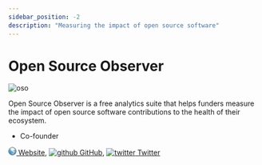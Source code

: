 ```yaml
---
sidebar_position: -2
description: "Measuring the impact of open source software"
---
```


# Open Source Observer

![oso](/img/projects/oso.png)

Open Source Observer is a free analytics suite that helps funders measure the impact of open source software contributions to the health of their ecosystem.

- Co-founder

[![www](/img/ico/website.png) Website](https://www.opensource.observer/),
[![github](/img/ico/github.ico) GitHub](https://github.com/opensource-observer/oso),
[![twitter](/img/ico/twitter.ico) Twitter](https://twitter.com/OSObserver)